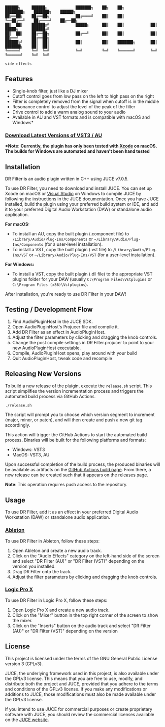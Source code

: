 
    ██████╗     ██████╗             ███████╗    ██╗    ██╗         ████████╗    ███████╗    ██████╗ 
    ██╔══██╗    ██╔══██╗            ██╔════╝    ██║    ██║         ╚══██╔══╝    ██╔════╝    ██╔══██╗
    ██║  ██║    ██████╔╝            █████╗      ██║    ██║            ██║       █████╗      ██████╔╝
    ██║  ██║    ██╔══██╗            ██╔══╝      ██║    ██║            ██║       ██╔══╝      ██╔══██╗
    ██████╔╝    ██║  ██║            ██║         ██║    ███████╗       ██║       ███████╗    ██║  ██║
    ╚═════╝     ╚═╝  ╚═╝            ╚═╝         ╚═╝    ╚══════╝       ╚═╝       ╚══════╝    ╚═╝  ╚═╝
                                                                                        side effects    



## Features
- Single-knob filter, just like a DJ mixer
- Cutoff control goes from low pass on the left to high pass on the right
- Filter is completely removed from the signal when cutoff is in the middle
- Resonance control to adjust the level of the peak of the filter
- Drive control to add a warm analog sound to your audio
- Available in AU and VST formats and is compatible with macOS and Windows\*

### [Download Latest Versions of VST3 / AU](https://github.com/ashokfernandez/DR-Filter/releases)

**\*Note: Currently, the plugin has only been tested with [Xcode](https://developer.apple.com/xcode/) on macOS. The builds for Windows are automated and haven't been hand tested**

## Installation
DR Filter is an audio plugin written in C++ using JUCE v7.0.5.

To use DR Filter, you need to download and install JUCE. You can set up Xcode on macOS or [Visual Studio](https://visualstudio.microsoft.com/) on Windows to compile JUCE by following the instructions in the JUCE documentation. Once you have JUCE installed, build the plugin using your preferred build system or IDE, and add it to your preferred Digital Audio Workstation (DAW) or standalone audio application.

**For macOS:**

- To install an AU, copy the built plugin (.component file) to `/Library/Audio/Plug-Ins/Components` or `~/Library/Audio/Plug-Ins/Components` (for a user-level installation).
- To install a VST, copy the built plugin (.vst file) to `/Library/Audio/Plug-Ins/VST` or `~/Library/Audio/Plug-Ins/VST` (for a user-level installation).

**For Windows:**

- To install a VST, copy the built plugin (.dll file) to the appropriate VST plugins folder for your DAW (usually `C:\Program Files\Vstplugins` or `C:\Program Files (x86)\Vstplugins`).

After installation, you're ready to use DR Filter in your DAW!

## Testing / Development Flow
1. Find AudioPluginHost in the JUCE SDK.
2. Open AudioPluginHost's Projucer file and compile it.
3. Add DR Filter as an effect in AudioPluginHost.
4. Adjust the filter parameters by clicking and dragging the knob controls.
5. Change the post compile settings in DR Filter.projucer to point to your new AudioPluginHost executable. 
6. Compile, AudioPluginHost opens, play around with your build
6. Quit AudioPluginHost, tweak code and recompile

## Releasing New Versions

To build a new release of the pluigin, execute the `release.sh` script. This script simplifies the version incrementation process and triggers the automated build process via GitHub Actions.

```bash
./release.sh
```

The script will prompt you to choose which version segment to increment (major, minor, or patch), and will then create and push a new git tag accordingly.

This action will trigger the GitHub Actions to start the automated build process. Binaries will be built for the following platforms and formats:

- Windows: VST3
- MacOS: VST3, AU

Upon successful completion of the build process, the produced binaries will be available as artifacts on the [GitHub Actions build page](https://github.com/ashokfernandez/DR-Filter/actions). From there, a new release can be created such that it appears on the [releases page](https://github.com/ashokfernandez/DR-Filter/releases). 

**Note**: This operation requires push access to the repository.


## Usage
To use DR Filter, add it as an effect in your preferred Digital Audio Workstation (DAW) or standalone audio application. 

### [Ableton](https://www.ableton.com/)
To use DR Filter in Ableton, follow these steps:
1. Open Ableton and create a new audio track.
2. Click on the "Audio Effects" category on the left-hand side of the screen and select "DR Filter (AU)" or "DR Filter (VST)" depending on the version you installed.
3. Drag DR Filter onto the track.
4. Adjust the filter parameters by clicking and dragging the knob controls.

### [Logic Pro X](https://www.apple.com/logic-pro/)
To use DR Filter in Logic Pro X, follow these steps:
1. Open Logic Pro X and create a new audio track.
2. Click on the "Mixer" button in the top right corner of the screen to show the mixer.
3. Click on the "Inserts" button on the audio track and select "DR Filter (AU)" or "DR Filter (VST)" depending on the version

## License

This project is licensed under the terms of the GNU General Public License version 3 (GPLv3).

JUCE, the underlying framework used in this project, is also available under the GPLv3 license. This means that you are free to use, modify, and distribute both the project and JUCE, provided that you adhere to the terms and conditions of the GPLv3 license. If you make any modifications or additions to JUCE, those modifications must also be made available under the GPLv3 license.

If you intend to use JUCE for commercial purposes or create proprietary software with JUCE, you should review the commercial licenses available on the [JUCE website](https://juce.com/get-juce/).

